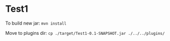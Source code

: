 Test1
======================


To build new jar:
`mvn install`

Move to plugins dir:
`cp ./target/Test1-0.1-SNAPSHOT.jar ./../../plugins/`
